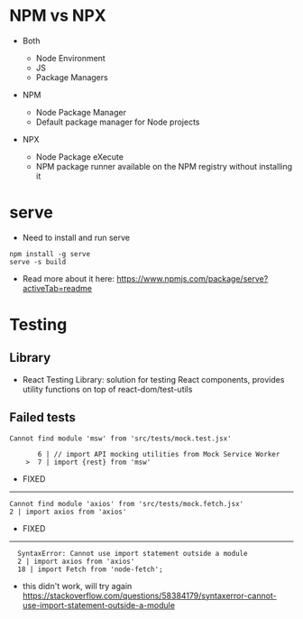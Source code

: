 # NPM vs NPX

- Both

  - Node Environment
  - JS
  - Package Managers

- NPM

  - Node Package Manager
  - Default package manager for Node projects

- NPX

  - Node Package eXecute
  - NPM package runner available on the NPM registry without installing it

# serve

- Need to install and run serve

```
npm install -g serve
serve -s build
```

- Read more about it here: https://www.npmjs.com/package/serve?activeTab=readme

# Testing

## Library

- React Testing Library: solution for testing React components, provides utility
  functions on top of react-dom/test-utils

## Failed tests

```
Cannot find module 'msw' from 'src/tests/mock.test.jsx'

       6 | // import API mocking utilities from Mock Service Worker
    >  7 | import {rest} from 'msw'
```

- FIXED

---

```
Cannot find module 'axios' from 'src/tests/mock.fetch.jsx'
2 | import axios from 'axios'
```

- FIXED

---

```
  SyntaxError: Cannot use import statement outside a module
  2 | import axios from 'axios'
  18 | import Fetch from 'node-fetch';
```

- this didn't work, will try again
  https://stackoverflow.com/questions/58384179/syntaxerror-cannot-use-import-statement-outside-a-module

<!-- vs does not recognize source control -->